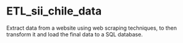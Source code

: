 # ETL_sii_chile_data
Extract data from a website using web scraping techniques, to then transform it and load the final data to a SQL database.
